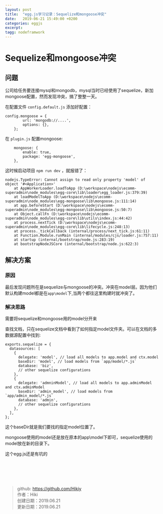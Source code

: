 ```yaml
---
layout: post
title:  "egg.js学习记录：Sequelize和mongoose冲突"
date:   2019-06-21 15:49:00 +0200
categories: eggjs
excerpt: 
tagg: nodeframwork
---
```


# Sequelize和mongoose冲突

## 问题

公司给任务要连接mysql和mongodb，mysql当时已经使用了sequelize，新加mongoose配置，然而发现冲突，搞了整整一天。

在配置文件 `config.default.js` 添加好配置：
```
config.mongoose = {
        url: 'mongodb://....',
        options: {},
    };
```

在 `plugin.js` 配置mongoose:

```
    mongoose: {
        enable: true,
        package: 'egg-mongoose',
    },

```

这时候启动项目 `npm run dev` ，就报错了：

```
nodejs.TypeError: Cannot assign to read only property 'model' of object '#<Application>'
    at AppWorkerLoader.loadToApp (D:\workspace\nodejs\ecomm-superadmin\node_modules\egg-core\lib\loader\egg_loader.js:379:39)
    at loadModelToApp (D:\workspace\nodejs\ecomm-superadmin\node_modules\egg-mongoose\lib\mongoose.js:111:14)
    at app.beforeStart (D:\workspace\nodejs\ecomm-superadmin\node_modules\egg-mongoose\lib\mongoose.js:50:7)
    at Object.callFn (D:\workspace\nodejs\ecomm-superadmin\node_modules\egg-core\lib\utils\index.js:44:42)
    at process.nextTick (D:\workspace\nodejs\ecomm-superadmin\node_modules\egg-core\lib\lifecycle.js:248:13)
    at process._tickCallback (internal/process/next_tick.js:61:11)
    at Function.Module.runMain (internal/modules/cjs/loader.js:757:11)
    at startup (internal/bootstrap/node.js:283:19)
    at bootstrapNodeJSCore (internal/bootstrap/node.js:622:3)
```

## 解决方案
### 原因
最后发现问题所在是sequelize与mongoose的冲突。冲突在model层。因为他们默认构建model都是在`app\model`下,当两个都往这里构建时就冲突了。

### 解决思路
需要将sequelize和mongoose用的model分开来

查找文档，只在sequelize文档中看到了如何指定model文件夹。可以在文档的多数据源配置中找到:

```
exports.sequelize = {
  datasources: [
    {
      delegate: 'model', // load all models to app.model and ctx.model
      baseDir: 'model', // load models from `app/model/*.js`
      database: 'biz',
      // other sequelize configurations
    },
    {
      delegate: 'admninModel', // load all models to app.adminModel and ctx.adminModel
      baseDir: 'admin_model', // load models from `app/admin_model/*.js`
      database: 'admin',
      // other sequelize configurations
    },
  ],
};
```

这个baseDir就是我们要找的指定model位置了。

mongoose使用的model还是放在原本的app\model下即可，sequelize使用的model放在新的目录下。

这个egg.js还是有坑的

<br /><br /><br /><br />
> github: https://github.com/Hikiy  
> 作者：Hiki  
> 创建日期：2019.06.21  
> 更新日期：2019.06.21

